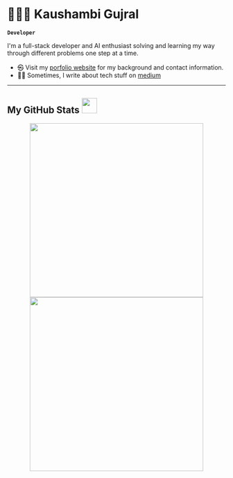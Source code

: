 # 👩🏻‍💻 Kaushambi Gujral

**`Developer`**

I'm a full-stack developer and AI enthusiast solving and learning my way through different problems one step at a time. 

- ㉿ Visit my [porfolio website](https://kgujral2612.github.io/webdev-portfolio/) for my background and contact information.
- ✍🏼 Sometimes, I write about tech stuff on [medium](https://medium.com/@connect2kaushambi)

---
 ##  My GitHub Stats <img src = "https://i.pinimg.com/originals/65/c4/f4/65c4f452571be1261e9c623f7da488ac.gif" width = 35px> 
<p align = "center">
  <img src = "https://github-readme-stats.vercel.app/api?username=kgujral2612&show_icons=true&theme=bear" width = 400>
  <img src = "https://github-readme-streak-stats.herokuapp.com?user=kgujral2612&theme=dark&hide_border=true" width = 400>
</p>
